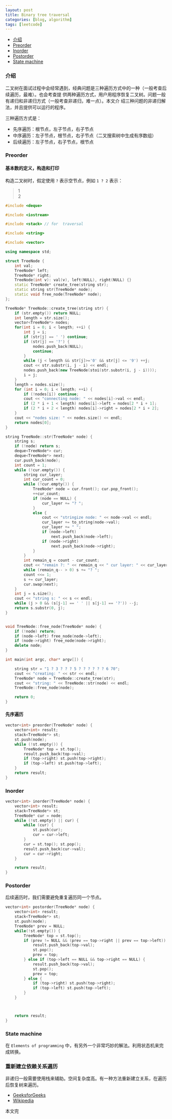 ```yaml
---
layout: post
title: Binary tree traversal
categories: [blog, algorithm]
tags: [leetcode]
---
```


+ [介绍](#intro)
+ [Preorder](#preorder)
+ [Inorder](#inorder)
+ [Postorder](#postorder)
+ [State machine](#statemachine)


<a id="intro"></a>

### 介绍

二叉树在面试过程中会经常遇到，经典问题是三种遍历方式中的一种（一般考查后续遍历，最难）。也会考查提
供两种遍历方式，用户用程序恢复二叉树。问题一般有递归和非递归方式（一般考查非递归，难一点）。本文介
绍三种问题的非递归解法，并且提供可以运行的程序。

三种遍历方式是：

+ 先序遍历：根节点，左子节点，右子节点
+ 中序遍历：左子节点，根节点，右子节点（二叉搜索树中生成有序数组）
+ 后续遍历：左子节点，右子节点，根节点

<a id="preorder"></a>

### Preorder

#### 基本数的定义，构造和打印

构造二叉树时，假定使用 `?` 表示空节点，例如 `1 ? 2` 表示：

>    1
>     \
>      2

```cpp
#include <deque>

#include <iostream>

#include <stack> // for  traversal

#include <string>

#include <vector>

using namespace std;

struct TreeNode {
    int val;
    TreeNode* left;
    TreeNode* right;
    TreeNode(int v): val(v), left(NULL), right(NULL) {}
    static TreeNode* create_tree(string str);
    static string str(TreeNode* node);
    static void free_node(TreeNode* node);
};

TreeNode* TreeNode::create_tree(string str) {
    if (str.empty()) return NULL;
    int length = str.size();
    vector<TreeNode*> nodes;
    for(int i = 0; i < length; ++i) {
        int j = i;
        if (str[j] == ' ') continue;
        if (str[j] == '?') {
            nodes.push_back(NULL);
            continue;
        }
        while (j < length && str[j]>='0' && str[j] <= '9') ++j;
        cout << str.substr(i, j - i) << endl;
        nodes.push_back(new TreeNode(stoi(str.substr(i, j - i))));
        i = j;
    }
    length = nodes.size();
    for (int i = 0; i < length; ++i) {
        if (!nodes[i]) continue;
        cout << "connecting node: " << nodes[i]->val << endl;
        if (2 * i + 1 < length) nodes[i]->left = nodes[2 * i + 1];
        if (2 * i + 2 < length) nodes[i]->right = nodes[2 * i + 2];
    }
    cout << "nodes size: " << nodes.size() << endl;
    return nodes[0];
}

string TreeNode::str(TreeNode* node) {
    string s;
    if (!node) return s;
    deque<TreeNode*> cur;
    deque<TreeNode*> next;
    cur.push_back(node);
    int count = 1;
    while (!cur.empty()) {
        string cur_layer;
        int cur_count = 0;
        while (!cur.empty()) {
            TreeNode* node = cur.front(); cur.pop_front();
            ++cur_count;
            if (node == NULL) {
                cur_layer += "? ";
            }
            else {
                cout << "stringize node: " << node->val << endl;
                cur_layer += to_string(node->val);
                cur_layer += " ";
                if (node->left)
                    next.push_back(node->left);
                if (node->right)
                    next.push_back(node->right);
            }
        }
        int remain_q = count - cur_count;
        cout << "remain ?: " << remain_q << " cur layer: " << cur_layer << endl;
        while (remain_q-- > 0) s += "? ";
        count <<= 1;
        s += cur_layer;
        cur.swap(next);
    }
    int j = s.size();
    cout << "string s: " << s << endl;
    while (j > 0 && (s[j-1] == ' ' || s[j-1] == '?')) --j;
    return s.substr(0, j);
}


void TreeNode::free_node(TreeNode* node) {
    if (!node) return;
    if (node->left) free_node(node->left);
    if (node->right) free_node(node->right);
    delete node;
}

int main(int argc, char* argv[]) {

    string str = "1 ? 3 ? ? ? 5 ? ? ? ? ? ? 6 70";
    cout << "creating: " << str << endl;
    TreeNode* node = TreeNode::create_tree(str);
    cout << "string: " << TreeNode::str(node) << endl;
    TreeNode::free_node(node);

    return 0;
}
```

#### 先序遍历

```cpp
vector<int> preorder(TreeNode* node) {
    vector<int> result;
    stack<TreeNode*> st;
    st.push(node);
    while (!st.empty()) {
        TreeNode* top = st.top();
        result.push_back(top->val);
        if (top->right) st.push(top->right);
        if (top->left) st.push(top->left);
    }
    return result;
}
```

<a id="inorder"></a>

### Inorder

```cpp
vector<int> inorder(TreeNode* node) {
    vector<int> result;
    stack<TreeNode*> st;
    TreeNode* cur = node;
    while (!st.empty() || cur) {
        while (cur) {
            st.push(cur);
            cur = cur->left;
        }
        cur = st.top(); st.pop();
        result.push_back(cur->val);
        cur = cur->right;
    }

    return result;
}
```

<a id="postorder"></a>

### Postorder

后续遍历时，我们需要避免重复遍历同一个节点。

```cpp
vector<int> postorder(TreeNode* node) {
    vector<int> result;
    stack<TreeNode*> st;
    st.push(node);
    TreeNode* prev = NULL;
    while(!st.empty()) {
        TreeNode* top = st.top();
        if (prev != NULL && (prev == top->right || prev == top->left)) {
            result.push_back(top->val);
            st.pop();
            prev = top;
        } else if (top->left == NULL && top->right == NULL) {
            result.push_back(top->val);
            st.pop();
            prev = top;
        } else {
            if (top->right) st.push(top->right);
            if (top->left) st.push(top->left);
        }
    }



    return result;
}
```

<a id="statemachine"></a>

### State machine

在 `Elements of programming` 中，有另外一个非常巧妙的解法。利用状态机来完成转换。

### 重新建立依赖关系遍历

非递归一般需要使用栈来辅助。空间复杂度高。有一种方法重新建立关系，在遍历后恢复树来遍历。

+ [GeeksforGeeks](https://www.geeksforgeeks.org/inorder-tree-traversal-without-recursion-and-without-stack/)
+ [Wikipedia](https://en.wikipedia.org/wiki/Tree_traversal#Morris_in-order_traversal_using_threading)

本文完
